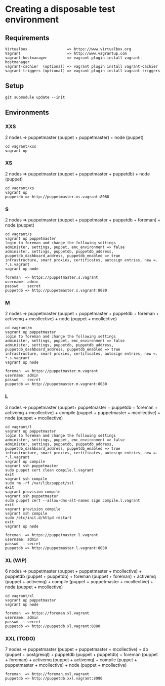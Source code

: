 # Creating a disposable test environment

## Requirements
    Virtualbox                  => https://www.virtualbox.org
    Vagrant                     => http://www.vagrantup.com
    vagrant-hostmanager         => vagrant plugin install vagrant-hostmanager
    vagrant-cachier  (optional) => vagrant plugin install vagrant-cachier
    vagrant-triggers (optional) => vagrant plugin install vagrant-triggers
    
## Setup
    git submodule update --init
    
## Environments

### XXS
2 nodes => puppetmaster (puppet + puppetmaster) + node (puppet)

    cd vagrant/xxs
    vagrant up

### XS
2 nodes => puppetmaster (puppet + puppetmaster + puppetdb) + node (puppet)

    cd vagrant/xs
    vagrant up
    puppetdb => http://puppetmaster.xs.vagrant:8080

### S
2 nodes => puppetmaster (puppet + puppetmaster + puppetdb + foreman) + node (puppet)

    cd vagrant/s
    vagrant up puppetmaster
    login to foreman and change the following settings
    administer, settings, puppet, enc_environment => false
    administer, settings, puppetdb, puppetdb_address, puppetdb_dashboard_address, puppetdb_enabled => true
    infrastructure, smart proxies, certificates, autosign entries, new =. *.s.vagrant
    vagrant up node
    
    foreman  => https://puppetmaster.s.vagrant
    username: admin
    passwd  : secret
    puppetdb => http://puppetmaster.s.vagrant:8080


### M
2 nodes => puppetmaster (puppet + puppetmaster + puppetdb + foreman + activemq + mcollective) + node (puppet + mcollective)

    cd vagrant/m
    vagrant up puppetmaster
    login to foreman and change the following settings
    administer, settings, puppet, enc_environment => false
    administer, settings, puppetdb, puppetdb_address, puppetdb_dashboard_address, puppetdb_enabled => true
    infrastructure, smart proxies, certificates, autosign entries, new =. *.s.vagrant
    vagrant up node
    
    foreman  => https://puppetmaster.m.vagrant
    username: admin
    passwd  : secret
    puppetdb => http://puppetmaster.m.vagrant:8080

### L
3 nodes => puppetmaster (puppet+ puppetmaster + puppetdb + foreman + activemq + mcollective) + compile (puppet + puppetmaster + mcollective) +  node (puppet + mcollective)

    cd vagrant/l
    vagrant up puppetmaster
    login to foreman and change the following settings
    administer, settings, puppet, enc_environment => false
    administer, settings, puppetdb, puppetdb_address, puppetdb_dashboard_address, puppetdb_enabled => true
    infrastructure, smart proxies, certificates, autosign entries, new =. *.l.vagrant
    vagrant up compile
    vagrant ssh puppetmaster
    sudo puppet cert clean compile.l.vagrant
    exit
    vagrant ssh compile
    sudo rm -rf /var/lib/puppet/ssl
    exit
    vagrant provision compile
    vagrant ssh puppetmaster
    sudo puppet cert --allow-dns-alt-names sign compile.l.vagrant
    exit
    vagrant provision compile
    vagrant ssh compile
    sudo /etc/init.d/httpd restart
    exit
    vagrant up node
    
    foreman  => https://puppetmaster.l.vagrant
    username: admin
    passwd  : secret
    puppetdb => http://puppetmaster.l.vagrant:8080
    
### XL (WIP)
6 nodes => puppetmaster (puppet + puppetmaster + mcollective) + puppetdb (puppet + puppetdb) + foreman (puppet + foreman) + activemq (puppet + activemq) + compile (puppet + puppetmaster + mcollective) +  node (puppet + mcollective)
    
    cd vagrant/xl
    vagrant up puppetmaster
    vagrant up node
    
    foreman  => https://foreman.xl.vagrant
    username: admin
    passwd  : secret
    puppetdb => http://puppetdb.xl.vagrant:8080
    
    
### XXL (TODO)
7 nodes => puppetmaster (puppet + puppetmaster + mcollective) + db (puppet + postgresql) + puppetdb (puppet + puppetdb) + foreman (puppet + foreman) + activemq (puppet + activemq) + compile (puppet + puppetmaster + mcollective) +  node (puppet + mcollective)

    foreman  => http://foreman.xxl.vagrant
    puppetdb => http://puppetdb.xxl.vagrant:8080